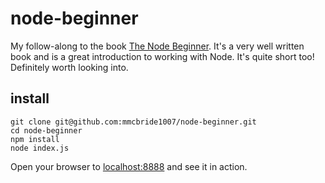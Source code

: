 # node-beginner

My follow-along to the book [The Node Beginner](http://www.nodebeginner.org/). It's a very well written book and is a great introduction to working with Node. It's quite short too! Definitely worth looking into.

## install

```
git clone git@github.com:mmcbride1007/node-beginner.git
cd node-beginner
npm install
node index.js
```

Open your browser to [localhost:8888](http://localhost:8888) and see it in action.
